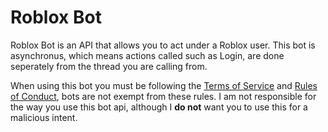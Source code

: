 # Roblox Bot
Roblox Bot is an API that allows you to act under a Roblox user.
This bot is asynchronus, which means actions called such as Login, are done seperately from the thread you are calling from.

When using this bot you must be following the [Terms of Service](https://www.roblox.com/Info/terms-of-service) and [Rules of Conduct](https://en.help.roblox.com/hc/en-us/articles/203313410), bots are not exempt from these rules.
I am not responsible for the way you use this bot api, although I **do not** want you to use this for a malicious intent.